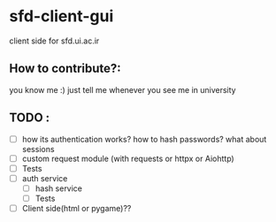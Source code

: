 # sfd-client-gui
client side for sfd.ui.ac.ir


## How to contribute?:
you know me :) just tell me whenever you see me in university

## TODO :
- [ ] how its authentication works? how to hash passwords? what about sessions
- [ ] custom request module (with requests or httpx or Aiohttp)
- [ ] Tests
- [ ] auth service
    - [ ] hash service
    - [ ] Tests
- [ ] Client side(html or pygame)??
